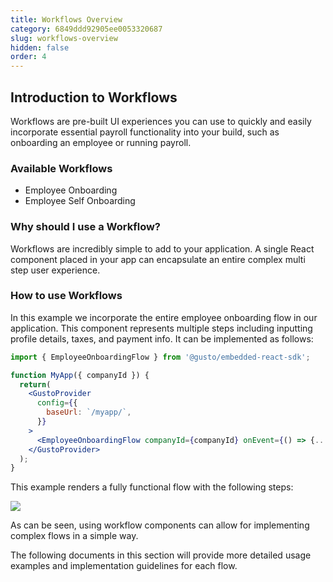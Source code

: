 ```yaml
---
title: Workflows Overview
category: 6849ddd92905ee0053320687
slug: workflows-overview
hidden: false
order: 4
---
```


## Introduction to Workflows

Workflows are pre-built UI experiences you can use to quickly and easily incorporate essential payroll functionality into your build, such as onboarding an employee or running payroll.

### Available Workflows

- Employee Onboarding
- Employee Self Onboarding

### Why should I use a Workflow?

Workflows are incredibly simple to add to your application. A single React component placed in your app can encapsulate an entire complex multi step user experience.

### How to use Workflows

In this example we incorporate the entire employee onboarding flow in our application. This component represents multiple steps including inputting profile details, taxes, and payment info. It can be implemented as follows:

```jsx
import { EmployeeOnboardingFlow } from '@gusto/embedded-react-sdk';

function MyApp({ companyId }) {
  return(
    <GustoProvider
      config={{
        baseUrl: `/myapp/`,
      }}
    >
      <EmployeeOnboardingFlow companyId={companyId} onEvent={() => {...}} />
    </GustoProvider>
  );
}

```

This example renders a fully functional flow with the following steps:

![](https://files.readme.io/ef7be0a7bb31a99a6b2ac03f1fcb8fe85d6e0301b90aa8ced632e465d0b3dc99-image.png)

As can be seen, using workflow components can allow for implementing complex flows in a simple way.

The following documents in this section will provide more detailed usage examples and implementation guidelines for each flow.

